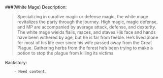 ###(White Mage)
Description:
>  Specializing in curative magic or defense magic, the white mage revitalizes the party through the journey. High magic, magic defense, and MP are accompanied by average attack, defense, and dexterity. The white mage wields flails, maces, and staves.His face and hands have been withered by age, but he is far from feeble. He’s lived alone for most of his life ever since his wife passed away from the Great Plague. Gathering herbs from the forest he’s been trying to make a potion to stop the plague from killing its victims.

Backstory:

        - Need content.

